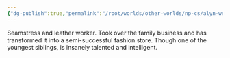 ```yaml
---
{"dg-publish":true,"permalink":"/root/worlds/other-worlds/np-cs/alyn-webar/"}
---
```


Seamstress and leather worker. Took over the family business and has transformed it into a semi-successful fashion store. Though one of the youngest siblings, is insanely talented and intelligent. 